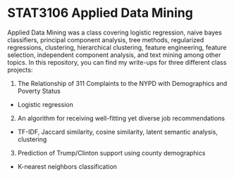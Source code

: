 # STAT3106 Applied Data Mining

Applied Data Mining was a class covering logistic regression, naive bayes classifiers, principal component analysis, tree methods, regularized regressions, clustering, hierarchical clustering, feature engineering, feature selection, independent component analysis, and text mining among other topics. In this repository, you can find my write-ups for three different class projects:

1. The Relationship of 311 Complaints to the NYPD with Demographics and Poverty Status
- Logistic regression
2. An algorithm for receiving well-fitting yet diverse job recommendations
- TF-IDF, Jaccard similarity, cosine similarity, latent semantic analysis, clustering
3. Prediction of Trump/Clinton support using county demographics
- K-nearest neighbors classification



